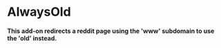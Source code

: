 # AlwaysOld
**This add-on redirects a reddit page using the 'www' subdomain to use the 'old' instead.**
